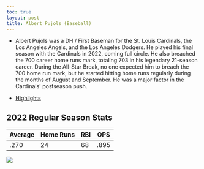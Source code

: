 ```yaml
---
toc: true
layout: post
title: Albert Pujols (Baseball)
---
```


- Albert Pujols was a DH / First Baseman for the St. Louis Cardinals, the Los Angeles Angels, and the Los Angeles Dodgers. He played his final season with the Cardinals in 2022, coming full circle. He also breached the 700 career home runs mark, totaling 703 in his legendary 21-season career. During the All-Star Break, no one expected him to breach the 700 home run mark, but he started hitting home runs regularly during the months of August and September. He was a major factor in the Cardinals' postseason push. 

- [Highlights](https://www.youtube.com/watch?v=0qkbvAs9KH8&ab_channel=HighlightHeaven)


## 2022 Regular Season Stats ##

| Average | Home Runs | RBI | OPS | 
| ------- | --------- | --- | --- |
| .270 | 24 | 68 | .895 | 

![](vscode-remote://wsl%2Bubuntu/mnt/c/Users/rohan/vscode/FrontendRepository/images/pujols.png)